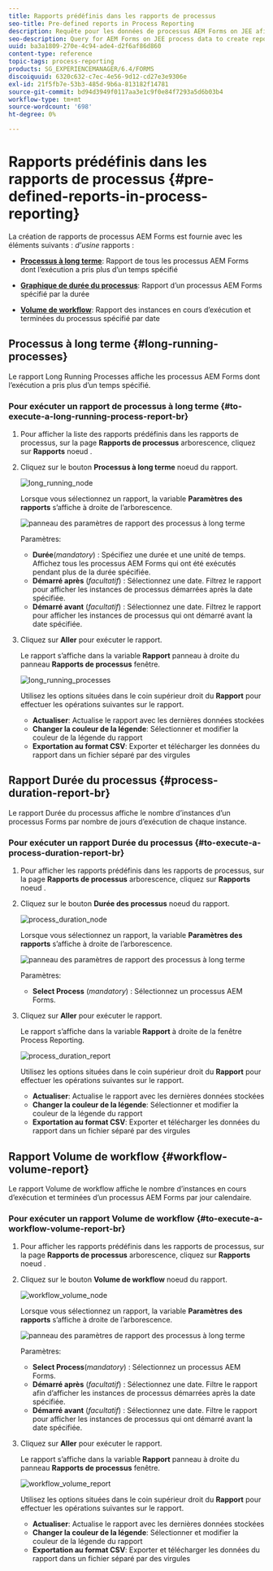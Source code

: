 ```yaml
---
title: Rapports prédéfinis dans les rapports de processus
seo-title: Pre-defined reports in Process Reporting
description: Requête pour les données de processus AEM Forms on JEE afin de créer des rapports sur les processus à long terme, la durée du processus et le volume de processus.
seo-description: Query for AEM Forms on JEE process data to create reports on long running processes, Process duration, and Workflow volume
uuid: ba3a1809-270e-4c94-ade4-d2f6af86d860
content-type: reference
topic-tags: process-reporting
products: SG_EXPERIENCEMANAGER/6.4/FORMS
discoiquuid: 6320c632-c7ec-4e56-9d12-cd27e3e9306e
exl-id: 21f5fb7e-53b3-485d-9b6a-813182f14781
source-git-commit: bd94d3949f0117aa3e1c9f0e84f7293a5d6b03b4
workflow-type: tm+mt
source-wordcount: '698'
ht-degree: 0%

---
```


# Rapports prédéfinis dans les rapports de processus {#pre-defined-reports-in-process-reporting}

La création de rapports de processus AEM Forms est fournie avec les éléments suivants : *d&#39;usine* rapports :

* **[Processus à long terme](/help/forms/using/process-reporting/pre-defined-reports-in-process-reporting.md#p-long-running-processes-p)**: Rapport de tous les processus AEM Forms dont l’exécution a pris plus d’un temps spécifié

* **[Graphique de durée du processus](/help/forms/using/process-reporting/pre-defined-reports-in-process-reporting.md#p-process-duration-report-br-p)**: Rapport d’un processus AEM Forms spécifié par la durée

* **[Volume de workflow](/help/forms/using/process-reporting/pre-defined-reports-in-process-reporting.md#p-workflow-volume-report-p)**: Rapport des instances en cours d’exécution et terminées du processus spécifié par date

## Processus à long terme {#long-running-processes}

Le rapport Long Running Processes affiche les processus AEM Forms dont l’exécution a pris plus d’un temps spécifié.

### Pour exécuter un rapport de processus à long terme {#to-execute-a-long-running-process-report-br}

1. Pour afficher la liste des rapports prédéfinis dans les rapports de processus, sur la page **Rapports de processus** arborescence, cliquez sur **Rapports** noeud .
1. Cliquez sur le bouton **Processus à long terme** noeud du rapport.

   ![long_running_node](assets/long_running_node.png)

   Lorsque vous sélectionnez un rapport, la variable **Paramètres des rapports** s’affiche à droite de l’arborescence.

   ![panneau des paramètres de rapport des processus à long terme](assets/report_parameters_panel.png)

   Paramètres:

   * **Durée**(*mandatory*) : Spécifiez une durée et une unité de temps. Affichez tous les processus AEM Forms qui ont été exécutés pendant plus de la durée spécifiée.
   * **Démarré après** (*facultatif*) : Sélectionnez une date. Filtrez le rapport pour afficher les instances de processus démarrées après la date spécifiée.
   * **Démarré avant** (*facultatif*) : Sélectionnez une date. Filtrez le rapport pour afficher les instances de processus qui ont démarré avant la date spécifiée.

1. Cliquez sur **Aller** pour exécuter le rapport.

   Le rapport s’affiche dans la variable **Rapport** panneau à droite du panneau **Rapports de processus** fenêtre.

   ![long_running_processes](assets/long_running_processes.png)

   Utilisez les options situées dans le coin supérieur droit du **Rapport** pour effectuer les opérations suivantes sur le rapport.

   * **Actualiser**: Actualise le rapport avec les dernières données stockées
   * **Changer la couleur de la légende**: Sélectionner et modifier la couleur de la légende du rapport
   * **Exportation au format CSV**: Exporter et télécharger les données du rapport dans un fichier séparé par des virgules

## Rapport Durée du processus {#process-duration-report-br}

Le rapport Durée du processus affiche le nombre d’instances d’un processus Forms par nombre de jours d’exécution de chaque instance.

### Pour exécuter un rapport Durée du processus {#to-execute-a-process-duration-report-br}

1. Pour afficher les rapports prédéfinis dans les rapports de processus, sur la page **Rapports de processus** arborescence, cliquez sur **Rapports** noeud .
1. Cliquez sur le bouton **Durée des processus** noeud du rapport.

   ![process_duration_node](assets/process_duration_node.png)

   Lorsque vous sélectionnez un rapport, la variable **Paramètres des rapports** s’affiche à droite de l’arborescence.

   ![panneau des paramètres de rapport des processus à long terme](assets/process_duration_params.png)

   Paramètres:

   * **Select Process** (*mandatory*) : Sélectionnez un processus AEM Forms.

1. Cliquez sur **Aller** pour exécuter le rapport.

   Le rapport s’affiche dans la variable **Rapport** à droite de la fenêtre Process Reporting.

   ![process_duration_report](assets/process_duration_report.png)

   Utilisez les options situées dans le coin supérieur droit du **Rapport** pour effectuer les opérations suivantes sur le rapport.

   * **Actualiser**: Actualise le rapport avec les dernières données stockées
   * **Changer la couleur de la légende**: Sélectionner et modifier la couleur de la légende du rapport
   * **Exportation au format CSV**: Exporter et télécharger les données du rapport dans un fichier séparé par des virgules

## Rapport Volume de workflow {#workflow-volume-report}

Le rapport Volume de workflow affiche le nombre d’instances en cours d’exécution et terminées d’un processus AEM Forms par jour calendaire.

### Pour exécuter un rapport Volume de workflow {#to-execute-a-workflow-volume-report-br}

1. Pour afficher les rapports prédéfinis dans les rapports de processus, sur la page **Rapports de processus** arborescence, cliquez sur **Rapports** noeud .
1. Cliquez sur le bouton **Volume de workflow** noeud du rapport.

   ![workflow_volume_node](assets/workflow_volume_node.png)

   Lorsque vous sélectionnez un rapport, la variable **Paramètres des rapports** s’affiche à droite de l’arborescence.

   ![panneau des paramètres de rapport des processus à long terme](assets/workflow_volume_params.png)

   Paramètres:

   * **Select Process**(*mandatory*) : Sélectionnez un processus AEM Forms.
   * **Démarré après** (*facultatif*) : Sélectionnez une date. Filtre le rapport afin d’afficher les instances de processus démarrées après la date spécifiée.
   * **Démarré avant** (*facultatif*) : Sélectionnez une date. Filtre le rapport pour afficher les instances de processus qui ont démarré avant la date spécifiée.

1. Cliquez sur **Aller** pour exécuter le rapport.

   Le rapport s’affiche dans la variable **Rapport** panneau à droite du panneau **Rapports de processus** fenêtre.

   ![workflow_volume_report](assets/workflow_volume_report.png)

   Utilisez les options situées dans le coin supérieur droit du **Rapport** pour effectuer les opérations suivantes sur le rapport.

   * **Actualiser**: Actualise le rapport avec les dernières données stockées
   * **Changer la couleur de la légende**: Sélectionner et modifier la couleur de la légende du rapport
   * **Exportation au format CSV**: Exporter et télécharger les données du rapport dans un fichier séparé par des virgules
